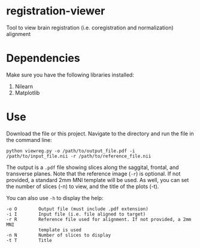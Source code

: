 # registration-viewer
Tool to view brain registration (i.e. coregistration and normalization) alignment



# Dependencies
Make sure you have the following libraries installed:

1. Nilearn
2. Matplotlib

# Use

Download the file or this project. Navigate to the directory and run the file in the command line:

`python viewreg.py -o /path/to/output_file.pdf -i /path/to/input_file.nii -r /path/to/reference_file.nii`

The output is a `.pdf` file showing slices along the saggital, frontal, and transverse planes. Note that the reference image (`-r`) is optional. If not provided, a standard 2mm MNI template will be used. As well, you can set the number of slices (-n) to view, and the title of the plots (-t).

You can also use `-h` to display the help:
```
-o O        Output file (must include .pdf extension)
-i I        Input file (i.e. file aligned to target)
-r R        Reference file used for alignment. If not provided, a 2mm MNI
            template is used
-n N        Number of slices to display
-t T        Title
```